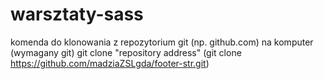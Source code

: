 # warsztaty-sass
komenda do klonowania z repozytorium git (np. github.com) na komputer (wymagany git)
git clone "repository address" (git clone https://github.com/madziaZSLgda/footer-str.git)
